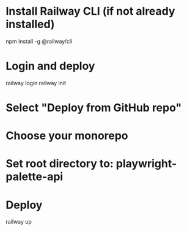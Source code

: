 # Install Railway CLI (if not already installed)
npm install -g @railway/cli


# Login and deploy
railway login
railway init

# Select "Deploy from GitHub repo"
# Choose your monorepo
# Set root directory to: playwright-palette-api

# Deploy
railway up